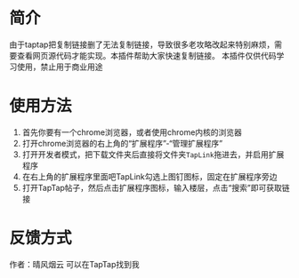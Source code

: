 # 简介
由于taptap把复制链接删了无法复制链接，导致很多老攻略改起来特别麻烦，需要查看网页源代码才能实现。本插件帮助大家快速复制链接。
本插件仅供代码学习使用，禁止用于商业用途

# 使用方法
1. 首先你要有一个chrome浏览器，或者使用chrome内核的浏览器
2. 打开chrome浏览器的右上角的“扩展程序”-“管理扩展程序”
3. 打开开发者模式，把下载文件夹后直接将文件夹`TapLink`拖进去，并启用扩展程序
4. 在右上角的扩展程序里面吧TapLink勾选上图钉图标，固定在扩展程序旁边
5. 打开TapTap帖子，然后点击扩展程序图标，输入楼层，点击“搜索”即可获取链接

# 反馈方式
作者：晴风烟云
可以在TapTap找到我